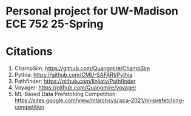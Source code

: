 # Personal project for UW-Madison ECE 752 25-Spring
# Citations
1. ChampSim: https://github.com/Quangmire/ChampSim
2. Pythia: https://github.com/CMU-SAFARI/Pythia
3. Pathfinder: https://github.com/linjiaty/Pathfinder
4. Voyager: https://github.com/Quangmire/voyager
5. ML-Based Data Prefetching Competition: https://sites.google.com/view/mlarchsys/isca-2021/ml-prefetching-competition
